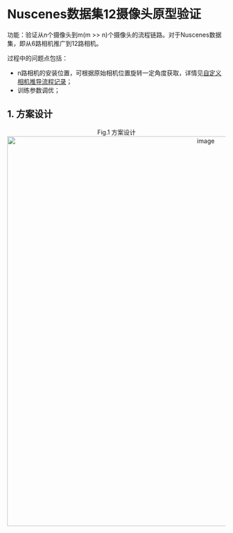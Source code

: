 # Nuscenes数据集12摄像头原型验证

功能：验证从n个摄像头到m(m >> n)个摄像头的流程链路。对于Nuscenes数据集，即从6路相机推广到12路相机。

过程中的问题点包括：
* n路相机的安装位置，可根据原始相机位置旋转一定角度获取，详情见[自定义相机推导流程记录](https://github.com/tianshapojun/Saimo/blob/main/3D%20GS/0801_Customized%20Cameras.md)；
* 训练参数调优；

## 1. 方案设计
<div align=center> Fig.1 方案设计
  <img width="900ptx" alt="image" src="https://github.com/user-attachments/assets/bab0fa35-5c23-44f9-a2df-85b30b9bb46e" />   
</div>

